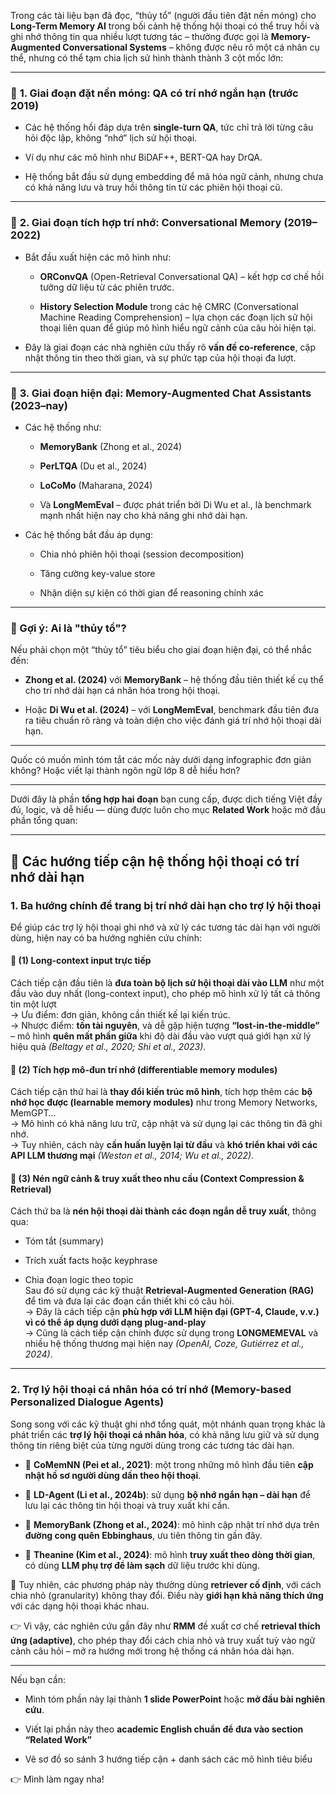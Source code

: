 
Trong các tài liệu bạn đã đọc, “thủy tổ” (người đầu tiên đặt nền móng) cho **Long-Term Memory AI** trong bối cảnh hệ thống hội thoại có thể truy hồi và ghi nhớ thông tin qua nhiều lượt tương tác – thường được gọi là **Memory-Augmented Conversational Systems** – không được nêu rõ một cá nhân cụ thể, nhưng có thể tạm chia lịch sử hình thành thành 3 cột mốc lớn:

---

### 🧠 **1. Giai đoạn đặt nền móng: QA có trí nhớ ngắn hạn (trước 2019)**

- Các hệ thống hồi đáp dựa trên **single-turn QA**, tức chỉ trả lời từng câu hỏi độc lập, không “nhớ” lịch sử hội thoại.
    
- Ví dụ như các mô hình như BiDAF++, BERT-QA hay DrQA.
    
- Hệ thống bắt đầu sử dụng embedding để mã hóa ngữ cảnh, nhưng chưa có khả năng lưu và truy hồi thông tin từ các phiên hội thoại cũ.
    

---

### 🧠 **2. Giai đoạn tích hợp trí nhớ: Conversational Memory (2019–2022)**

- Bắt đầu xuất hiện các mô hình như:
    
    - **ORConvQA** (Open-Retrieval Conversational QA) – kết hợp cơ chế hồi tưởng dữ liệu từ các phiên trước.
        
    - **History Selection Module** trong các hệ CMRC (Conversational Machine Reading Comprehension) – lựa chọn các đoạn lịch sử hội thoại liên quan để giúp mô hình hiểu ngữ cảnh của câu hỏi hiện tại.
        
- Đây là giai đoạn các nhà nghiên cứu thấy rõ **vấn đề co-reference**, cập nhật thông tin theo thời gian, và sự phức tạp của hội thoại đa lượt.
    

---

### 🧠 **3. Giai đoạn hiện đại: Memory-Augmented Chat Assistants (2023–nay)**

- Các hệ thống như:
    
    - **MemoryBank** (Zhong et al., 2024)
        
    - **PerLTQA** (Du et al., 2024)
        
    - **LoCoMo** (Maharana, 2024)
        
    - Và **LongMemEval** – được phát triển bởi Di Wu et al., là benchmark mạnh nhất hiện nay cho khả năng ghi nhớ dài hạn.
        
- Các hệ thống bắt đầu áp dụng:
    
    - Chia nhỏ phiên hội thoại (session decomposition)
        
    - Tăng cường key-value store
        
    - Nhận diện sự kiện có thời gian để reasoning chính xác
        

---

### 📌 Gợi ý: Ai là "thủy tổ"?

Nếu phải chọn một “thủy tổ” tiêu biểu cho giai đoạn hiện đại, có thể nhắc đến:

- **Zhong et al. (2024)** với **MemoryBank** – hệ thống đầu tiên thiết kế cụ thể cho trí nhớ dài hạn cá nhân hóa trong hội thoại.
    
- Hoặc **Di Wu et al. (2024)** – với **LongMemEval**, benchmark đầu tiên đưa ra tiêu chuẩn rõ ràng và toàn diện cho việc đánh giá trí nhớ hội thoại dài hạn.
    

---

Quốc có muốn mình tóm tắt các mốc này dưới dạng infographic đơn giản không? Hoặc viết lại thành ngôn ngữ lớp 8 dễ hiểu hơn?


---
Dưới đây là phần **tổng hợp hai đoạn** bạn cung cấp, được dịch tiếng Việt đầy đủ, logic, và dễ hiểu — dùng được luôn cho mục **Related Work** hoặc mở đầu phần tổng quan:

---

## 🧠 Các hướng tiếp cận hệ thống hội thoại có trí nhớ dài hạn

### 1. **Ba hướng chính để trang bị trí nhớ dài hạn cho trợ lý hội thoại**

Để giúp các trợ lý hội thoại ghi nhớ và xử lý các tương tác dài hạn với người dùng, hiện nay có ba hướng nghiên cứu chính:

#### 📌 **(1) Long-context input trực tiếp**

Cách tiếp cận đầu tiên là **đưa toàn bộ lịch sử hội thoại dài vào LLM** như một đầu vào duy nhất (long-context input), cho phép mô hình xử lý tất cả thông tin một lượt  
→ Ưu điểm: đơn giản, không cần thiết kế lại kiến trúc.  
→ Nhược điểm: **tốn tài nguyên**, và dễ gặp hiện tượng **“lost-in-the-middle”** – mô hình **quên mất phần giữa** khi độ dài đầu vào vượt quá giới hạn xử lý hiệu quả _(Beltagy et al., 2020; Shi et al., 2023)_.

#### 📌 **(2) Tích hợp mô-đun trí nhớ (differentiable memory modules)**

Cách tiếp cận thứ hai là **thay đổi kiến trúc mô hình**, tích hợp thêm các **bộ nhớ học được (learnable memory modules)** như trong Memory Networks, MemGPT…  
→ Mô hình có khả năng lưu trữ, cập nhật và sử dụng lại các thông tin đã ghi nhớ.  
→ Tuy nhiên, cách này **cần huấn luyện lại từ đầu** và **khó triển khai với các API LLM thương mại** _(Weston et al., 2014; Wu et al., 2022)_.

#### 📌 **(3) Nén ngữ cảnh & truy xuất theo nhu cầu (Context Compression & Retrieval)**

Cách thứ ba là **nén hội thoại dài thành các đoạn ngắn dễ truy xuất**, thông qua:

- Tóm tắt (summary)
    
- Trích xuất facts hoặc keyphrase
    
- Chia đoạn logic theo topic  
    Sau đó sử dụng các kỹ thuật **Retrieval-Augmented Generation (RAG)** để tìm và đưa lại các đoạn cần thiết khi có câu hỏi.  
    → Đây là cách tiếp cận **phù hợp với LLM hiện đại (GPT-4, Claude, v.v.) vì có thể áp dụng dưới dạng plug-and-play**  
    → Cũng là cách tiếp cận chính được sử dụng trong **LONGMEMEVAL** và nhiều hệ thống thương mại hiện nay _(OpenAI, Coze, Gutiérrez et al., 2024)_.
    

---

### 2. **Trợ lý hội thoại cá nhân hóa có trí nhớ (Memory-based Personalized Dialogue Agents)**

Song song với các kỹ thuật ghi nhớ tổng quát, một nhánh quan trọng khác là phát triển các **trợ lý hội thoại cá nhân hóa**, có khả năng lưu giữ và sử dụng thông tin riêng biệt của từng người dùng trong các tương tác dài hạn.

- 🔹 **CoMemNN (Pei et al., 2021)**: một trong những mô hình đầu tiên **cập nhật hồ sơ người dùng dần theo hội thoại**.
    
- 🔹 **LD-Agent (Li et al., 2024b)**: sử dụng **bộ nhớ ngắn hạn – dài hạn** để lưu lại các thông tin hội thoại và truy xuất khi cần.
    
- 🔹 **MemoryBank (Zhong et al., 2024)**: mô hình cập nhật trí nhớ dựa trên **đường cong quên Ebbinghaus**, ưu tiên thông tin gần đây.
    
- 🔹 **Theanine (Kim et al., 2024)**: mô hình **truy xuất theo dòng thời gian**, có dùng **LLM phụ trợ để làm sạch** dữ liệu trước khi dùng.
    

🧩 Tuy nhiên, các phương pháp này thường dùng **retriever cố định**, với cách chia nhỏ (granularity) không thay đổi. Điều này **giới hạn khả năng thích ứng** với các dạng hội thoại khác nhau.

👉 Vì vậy, các nghiên cứu gần đây như **RMM** đề xuất cơ chế **retrieval thích ứng (adaptive)**, cho phép thay đổi cách chia nhỏ và truy xuất tuỳ vào ngữ cảnh câu hỏi – mở ra hướng mới trong hệ thống cá nhân hóa dài hạn.

---

Nếu bạn cần:

- Mình tóm phần này lại thành **1 slide PowerPoint** hoặc **mở đầu bài nghiên cứu**.
    
- Viết lại phần này theo **academic English chuẩn để đưa vào section “Related Work”**
    
- Vẽ sơ đồ so sánh 3 hướng tiếp cận + danh sách các mô hình tiêu biểu
    

👉 Mình làm ngay nha!